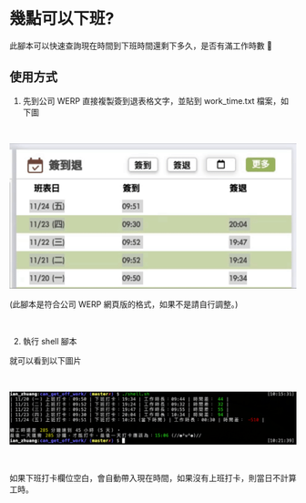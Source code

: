 # 幾點可以下班?

此腳本可以快速查詢現在時間到下班時間還剩下多久，是否有滿工作時數 🤣

## 使用方式

1.  先到公司 WERP 直接複製簽到退表格文字，並貼到 work_time.txt 檔案，如下圖

<br>

![圖片](https://raw.githubusercontent.com/880831ian/can_get_off_work/master/images/1.gif)

(此腳本是符合公司 WERP 網頁版的格式，如果不是請自行調整。)

<br>

2. 執行 shell 腳本

就可以看到以下圖片

<br>

![圖片](https://raw.githubusercontent.com/880831ian/can_get_off_work/master/images/2.png)

<br>

如果下班打卡欄位空白，會自動帶入現在時間，如果沒有上班打卡，則當日不計算工時。
